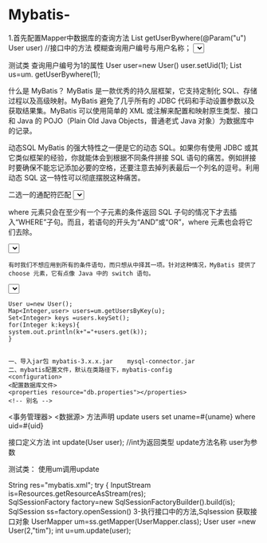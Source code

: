 # Mybatis-

1.首先配置Mapper中数据库的查询方法
List<User> getUserBywhere(@Param("u") User user) //接口中的方法
  模糊查询用户编号与用户名称；
<select id="方法名"  resultType="返回结果类型 ">
  select *from user where 
  where 标签可以去掉之后的and 
  <where>    
  <if test="u.uid!=null">
           uid=#{u.uid}           // 用户实体类的属性名
  </if> 
  <if test="u.uname!=null and u.uname!=' '">
          and uname like #{u.uname}
    </if>
 </where>

测试类
              查询用户编号为1的属性
              User user=new User() 
              user.setUid(1);
              List<User> us=um. getUserBywhere(1);
  
  
  
什么是 MyBatis？
     MyBatis 是一款优秀的持久层框架，它支持定制化 SQL、存储过程以及高级映射。MyBatis 避免了几乎所有的 JDBC 代码和手动设置参数以及获取结果集。MyBatis 可以使用简单的 XML 或注解来配置和映射原生类型、接口和 Java 的 POJO（Plain Old Java Objects，普通老式 Java 对象）为数据库中的记录。

动态SQL
     MyBatis 的强大特性之一便是它的动态 SQL。如果你有使用 JDBC 或其它类似框架的经验，你就能体会到根据不同条件拼接 SQL 语句的痛苦。例如拼接时要确保不能忘记添加必要的空格，还要注意去掉列表最后一个列名的逗号。利用动态 SQL 这一特性可以彻底摆脱这种痛苦。


二选一的通配符匹配
<select id="findActiveBlogLike"  resultType="Bolg">  id方法名 resultType返回类型
 select  * from Blog where state='active'
 <if test="title!=null">
   AND title like #{title}
   </if>
 <if test="autor!=null and author.name!=null">
   AND author_name like #{author.name}
  </if>
  
  
  
  where 元素只会在至少有一个子元素的条件返回 SQL 子句的情况下才去插入“WHERE”子句。而且，若语句的开头为“AND”或“OR”，where 元素也会将它们去除。
<!--二选一进行匹配-->

 <select id="getUserBywhere" resultType="User">
    select *from users
    <where>
    <if test="u.uid != null">
    and uid=#{u.uid}
    </if>
    <if test="u.uname != null and u.uname!=null">
     uname like #{u.uname}
    </if>
    </where>
    </select>
    
    有时我们不想应用到所有的条件语句，而只想从中择其一项。针对这种情况，MyBatis 提供了 choose 元素，它有点像 Java 中的 switch 语句。
    
 <select id="findActiveBlogLike"  resultType="Blog">
  SELECT * FROM BLOG WHERE state = ‘ACTIVE’
  <choose>
    <when test="title != null">
      AND title like #{title}
    </when>
    <when test="author != null and author.name != null">
      AND author_name like #{author.name}
    </when>
    <otherwise>
      AND featured = 1
    </otherwise>
  </choose>
</select>
    
    User u=new User();
    Map<Integer,user> users=um.getUsersByKey(u);
    Set<Integer> keys =users.keySet();
    for(Integer k:keys){
    system.out.println(k+"="+users.get(k));
    }
    
    
    一、导入jar包 mybatis-3.x.x.jar    mysql-connector.jar
    二、mybatis配置文件，默认在类路径下，mybatis-config
    <configuration>
    <配置数据库文件>
    <properties resource="db.properties"></properties>
    <!-- 别名 -->
  <typeAliases>
  <typeAlias alias="User"  type="com.mybatis1.domain.User"/>
  </typeAliases>
  <!-- 配置数据源：mysql连接的参数 -->
    <environments>
    <environment>
    <事务管理器>
    <数据源>
    <property name=driver/url/username/password
    </environment>    
    </environments>
<!-- 映射：xml文件，包括声明sql语句 ，包名.xml文件名   xxMapper.xml   JavaBean  User  UserMapper.xml>

  <mappers>
    <mapper resource="UserMapper.xml"/>
  </mappers>
  
  
 映射文件：UserMapper 
 1、声明sql语句
 <!-- 声明sql语句 -->
<!DOCTYPE mapper
  PUBLIC "-//mybatis.org//DTD Mapper 3.0//EN"
  "http://mybatis.org/dtd/mybatis-3-mapper.dtd">
 <!-- namespace：对应的是一个接口UserMapper，关联xml文件 -->
<mapper namespace="com.mybatis1.dao.UserMapper">
  方法声明
  <update id="update">
  update users set uname=#{uname}  where uid=#{uid}
  </update>
  
 接口定义方法
 int update(User user);  //int为返回类型   update方法名称  user为参数
 
 测试类：
 使用um调用update   
 
 String res="mybatis.xml";
 try {
      InputStream is=Resources.getResourceAsStream(res);  
      SqlSessionFactory factory=new SqlSessionFactoryBuilder().build(is);
      SqlSession ss=factory.openSession()
      3-执行接口中的方法,Sqlsession 获取接口对象
      UserMapper um=ss.getMapper(UserMapper.class);
      User  user =new User(2,"tim");
      int u=um.update(user);
     
     
 
    
    
    
    
    
    
    
    
    
    
    
    
    
    
    
    
  
  
  
  
  
  

